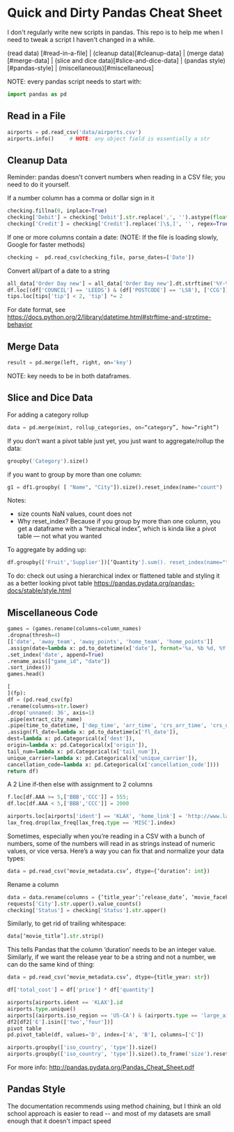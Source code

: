 # Quick and Dirty Pandas Cheat Sheet
I don't regularly write new scripts in pandas. This repo is to help me when I need to tweak a script I haven't changed in a while.

(read data) [#read-in-a-file] | (cleanup data)[#cleanup-data] | (merge data)[#merge-data] | (slice and dice data)[#slice-and-dice-data] |  (pandas style)[#pandas-style] | (miscellaneous)[#miscellaneous]

NOTE: every pandas script needs to start with:

```python
import pandas as pd
```

## Read in a File
```python
airports = pd.read_csv('data/airports.csv')
airports.info()  	# NOTE: any object field is essentially a str
```

## Cleanup Data
Reminder: pandas doesn't convert numbers when reading in a CSV file; you need to do it yourself.

If a number column has a comma or dollar sign in it
```python
checking.fillna(0, inplace=True)
checking['Debit'] = checking['Debit'].str.replace(',', '').astype(float)
checking['Credit'] = checking['Credit'].replace('[\$,]', '', regex=True).astype(float)
```
If one or more columns contain a date:
(NOTE: If the file is loading slowly, Google for faster methods)
```python
checking =  pd.read_csv(checking_file, parse_dates=['Date'])
```
Convert all/part of a date to a string
```python
all_data['Order Day new'] = all_data['Order Day new'].dt.strftime('%Y-%m-%d')
df.loc[(df['COUNCIL'] == 'LEEDS') & (df['POSTCODE'] == 'LS8'), ['CCG']] = 'LEEDS NORTH CCG'
tips.loc[tips['tip'] < 2, 'tip'] *= 2
```
For date format, see
https://docs.python.org/2/library/datetime.html#strftime-and-strptime-behavior

## Merge Data
```python
result = pd.merge(left, right, on='key')
```
NOTE: key needs to be in both dataframes.

## Slice and Dice Data
For adding a category rollup
```python
data = pd.merge(mint, rollup_categories, on=“category”, how=“right”)
```

If you don’t want a pivot table just yet, you just want to aggregate/rollup the data:
```python
groupby('Category').size()
```

if you want to group by more than one column:
```python
g1 = df1.groupby( [ "Name", "City"]).size().reset_index(name="count")
```
Notes:

- size counts NaN values, count does not
- Why reset_index? Because if you group by more than one column, you get a dataframe
with a “hierarchical index”, which is kinda like a pivot table — not what you wanted

To aggregate by adding up:
```python
df.groupby(['Fruit','Supplier'])[‘Quantity'].sum(). reset_index(name="total")
```
To do: check out using a hierarchical index or flattened table and styling it as a better looking pivot table
https://pandas.pydata.org/pandas-docs/stable/style.html


## Miscellaneous Code
```python
games = (games.rename(columns=column_names)
.dropna(thresh=4)
[['date', 'away_team', 'away_points', 'home_team', 'home_points']]
.assign(date=lambda x: pd.to_datetime(x['date'], format='%a, %b %d, %Y'))
.set_index('date', append=True)
.rename_axis(["game_id", "date"])
.sort_index())
games.head()

[
](fp):
df = (pd.read_csv(fp)
.rename(columns=str.lower)
.drop('unnamed: 36', axis=1)
.pipe(extract_city_name)
.pipe(time_to_datetime, ['dep_time', 'arr_time', 'crs_arr_time', 'crs_dep_time'])
.assign(fl_date=lambda x: pd.to_datetime(x['fl_date']),
dest=lambda x: pd.Categorical(x['dest']),
origin=lambda x: pd.Categorical(x['origin']),
tail_num=lambda x: pd.Categorical(x['tail_num']),
unique_carrier=lambda x: pd.Categorical(x['unique_carrier']),
cancellation_code=lambda x: pd.Categorical(x['cancellation_code'])))
return df)
```

A 2 Line if-then else with assignment to 2 columns
```python
f.loc[df.AAA >= 5,['BBB','CCC']] = 555;
df.loc[df.AAA < 5,['BBB','CCC']] = 2000

airports.loc[airports['ident'] == 'KLAX', 'home_link'] = 'http://www.lawa.org/welcomelax.aspx'
lax_freq.drop(lax_freq[lax_freq.type == 'MISC'].index)
```

Sometimes, especially when you’re reading in a CSV with a bunch of numbers, some of the numbers will read in as strings instead of numeric values, or vice versa. Here’s a way you can fix that and normalize your data types:
```python
data = pd.read_csv(‘movie_metadata.csv’, dtype={‘duration’: int})
```

Rename a column
```python
data = data.rename(columns = {‘title_year’:’release_date’, ‘movie_facebook_likes’:’facebook_likes’})
requests['City'].str.upper().value_counts()
checking['Status'] = checking['Status'].str.upper()
```

Similarly, to get rid of trailing whitespace:
```python
data[‘movie_title’].str.strip()
```

This tells Pandas that the column ‘duration’ needs to be an integer value. Similarly, if we want the release year to be a string and not a number, we can do the same kind of thing:
```python
data = pd.read_csv(‘movie_metadata.csv’, dtype={title_year: str})

df['total_cost'] = df['price'] * df['quantity']

airports[airports.ident == 'KLAX'].id
airports.type.unique()
airports[(airports.iso_region == 'US-CA') & (airports.type == 'large_airport')][['ident', 'name', 'municipality']]
df2[df2['E'].isin(['two','four'])]
pivot table
pd.pivot_table(df, values='D', index=['A', 'B'], columns=['C'])

airports.groupby(['iso_country', 'type']).size()
airports.groupby(['iso_country', 'type']).size().to_frame('size').reset_index().sort_values(['iso_country', 'size'], ascending=[True, False])
```

For more info:
http://pandas.pydata.org/Pandas_Cheat_Sheet.pdf


## Pandas Style

The documentation recommends using method chaining, but I think an old school approach is easier to read -- and most of my datasets are small enough that it doesn't impact speed
